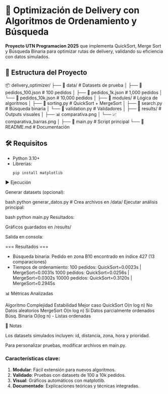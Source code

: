 # 🚀 Optimización de Delivery con Algoritmos de Ordenamiento y Búsqueda

**Proyecto UTN Programacion 2025** que implementa QuickSort, Merge Sort y Búsqueda Binaria para optimizar rutas de delivery, validando su eficiencia con datos simulados.

## 📂 Estructura del Proyecto
📦
 delivery_optimizer/
├── 📂 data/ # Datasets de prueba
│ ├── 📄 pedidos_100.json # 100 pedidos
│ ├── 📄 pedidos_1k.json # 1,000 pedidos
│ └── 📄 pedidos_10k.json # 10,000 pedidos
│
├── 📂 modules/ # Lógica de algoritmos
│ ├── 📄 sorting.py # QuickSort + MergeSort
│ ├── 📄 search.py # Búsqueda binaria
│ └── 📄 validation.py # Validadores
│
├── 📂 results/ # Outputs visuales
│ ├── 📊 comparativa.png
│ └── 📈 comparativa_barras.png
│
├── 📄 main.py # Script principal
└── 📄 README.md # Documentación

## 🛠️ Requisitos

- Python 3.10+
- Librerías:
  ```bash
  pip install matplotlib

▶️ Ejecución

Generar datasets (opcional):

bash
python generar_datos.py  # Crea archivos en /data/
Ejecutar análisis principal:

bash
python main.py
Resultados:

Gráficos guardados en /results/

Salida en consola:

=== Resultados ===
- Búsqueda binaria: Pedido en zona B10 encontrado en índice 427 (13 comparaciones)
- Tiempos de ordenamiento:
  100 pedidos: QuickSort=0.0023s | MergeSort=0.0031s
  1000 pedidos: QuickSort=0.0256s | MergeSort=0.0302s
  10000 pedidos: QuickSort=0.3120s | MergeSort=0.2945s

📊 Métricas Analizadas

Algoritmo	Complejidad	Estabilidad	Mejor caso
QuickSort	O(n log n)	No	Datos aleatorios
MergeSort	O(n log n)	Sí	Datos parcialmente ordenados
Búsq. Binaria	O(log n)	-	Listas ordenadas

📝 Notas

Los datasets simulados incluyen: id, distancia, zona, hora y prioridad.

Para personalizar pruebas, modificar archivos en main.py.

### Características clave:
1. **Modular**: Fácil extensión para nuevos algoritmos.
2. **Validado**: Pruebas con datasets de 100 a 10k pedidos.
3. **Visual**: Gráficos automáticos con matplotlib.
4. **Documentado**: Explicaciones teóricas y técnicas integradas.
